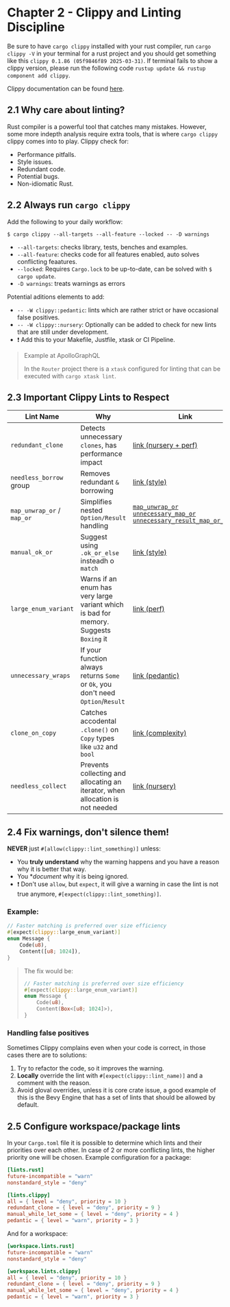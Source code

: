 # Chapter 2 - Clippy and Linting Discipline

Be sure to have `cargo clippy` installed with your rust compiler, run `cargo clippy -V` in your terminal for a rust project and you should get something like this `clippy 0.1.86 (05f9846f89 2025-03-31)`. If terminal fails to show a clippy version, please run the following code `rustup update && rustup component add clippy`.

Clippy documentation can be found [here](https://doc.rust-lang.org/clippy/usage.html).

## 2.1 Why care about linting?

Rust compiler is a powerful tool that catches many mistakes. However, some more indepth analysis require extra tools, that is where `cargo clippy` clippy comes into to play. Clippy check for:
* Performance pitfalls.
* Style issues.
* Redundant code.
* Potential bugs.
* Non-idiomatic Rust.

## 2.2 Always run `cargo clippy`

Add the following to your daily workflow:

```shell
$ cargo clippy --all-targets --all-feature --locked -- -D warnings
```

* `--all-targets`: checks library, tests, benches and examples.
* `--all-feature`: checks code for all features enabled, auto solves conflicting feaatures.
* `--locked`: Requires `Cargo.lock` to be up-to-date, can be solved with `$ cargo update`.
* `-D warnings`: treats warnings as errors

Potential aditions elements to add:

* `-- -W clippy::pedantic`: lints which are rather strict or have occasional false positives.
* `-- -W clippy::nursery`: Optionally can be added to check for new lints that are still under development.
* ❗ Add this to your Makefile, Justfile, xtask or CI Pipeline.

> Example at ApolloGraphQL
>
> In the `Router` project there is a `xtask` configured for linting that can be executed with `cargo xtask lint`. 

## 2.3 Important Clippy Lints to Respect

| Lint Name | Why | Link |
| --------- | ----| -----|
| `redundant_clone` | Detects unnecessary `clones`, has performance impact | [link (nursery + perf)](https://rust-lang.github.io/rust-clippy/master/#redundant_clone) |
| `needless_borrow` group | Removes redundant `&` borrowing | [link (style)](https://rust-lang.github.io/rust-clippy/master/#needless_borrow) |
| `map_unwrap_or` / `map_or` | Simplifies nested `Option/Result` handling | [`map_unwrap_or`](https://rust-lang.github.io/rust-clippy/master/#map_unwrap_or) [`unnecessary_map_or`](https://rust-lang.github.io/rust-clippy/master/#unnecessary_map_or) [`unnecessary_result_map_or_else`](https://rust-lang.github.io/rust-clippy/master/#unnecessary_result_map_or_else) |
| `manual_ok_or` | Suggest using `.ok_or_else` insteadh o `match` | [link (style)](https://rust-lang.github.io/rust-clippy/master/#manual_ok_or) |
| `large_enum_variant` | Warns if an enum has very large variant which is bad for memory. Suggests `Boxing` it | [link (perf)](https://rust-lang.github.io/rust-clippy/master/#large_enum_variant) |
| `unnecessary_wraps` | If your function always returns `Some` or `Ok`, you don't need `Option`/`Result` | [link (pedantic)](https://rust-lang.github.io/rust-clippy/master/#unnecessary_wraps) |
| `clone_on_copy` | Catches accodental `.clone()` on `Copy` types like `u32` and `bool` | [link (complexity)](https://rust-lang.github.io/rust-clippy/master/#clone_on_copy) |
| `needless_collect` | Prevents collecting and allocating an iterator, when allocation is not needed | [link (nursery)](https://rust-lang.github.io/rust-clippy/master/#needless_collect) |

## 2.4 Fix warnings, don't silence them!

**NEVER** just `#[allow(clippy::lint_something)]` unless:

* You **truly understand** why the warning happens and you have a reason why it is better that way.
* You **document* why it is being ignored.
* ❗ Don't use `allow`, but `expect`, it will give a warning in case the lint is not true anymore, `#[expect(clippy::lint_something)]`.

### Example:

```rust
// Faster matching is preferred over size efficiency
#[expect(clippy::large_enum_variant)]
enum Message {
    Code(u8),
    Content([u8; 1024]),
}
```

> The fix would be:
> 
> ```rust
> // Faster matching is preferred over size efficiency
> #[expect(clippy::large_enum_variant)]
> enum Message {
>     Code(u8),
>     Content(Box<[u8; 1024]>),
> }
> ```

### Handling false positives

Sometimes Clippy complains even when your code is correct, in those cases there are to solutions:
1. Try to refactor the code, so it improves the warning.
2. **Locally** override the lint with `#[expect(clippy::lint_name)]` and a comment with the reason.
3. Avoid gloval overrides, unless it is core crate issue, a good example of this is the Bevy Engine that has a set of lints that should be allowed by default.

## 2.5 Configure workspace/package lints

In your `Cargo.toml` file it is possible to determine which lints and their priorities over each other. In case of 2 or more conflicting lints, the higher priority one will be chosen. Example configuration for a package:

```toml
[lints.rust]
future-incompatible = "warn"
nonstandard_style = "deny"

[lints.clippy]
all = { level = "deny", priority = 10 }
redundant_clone = { level = "deny", priority = 9 }
manual_while_let_some = { level = "deny", priority = 4 }
pedantic = { level = "warn", priority = 3 }
```

And for a workspace:

```toml
[workspace.lints.rust]
future-incompatible = "warn"
nonstandard_style = "deny"

[workspace.lints.clippy]
all = { level = "deny", priority = 10 }
redundant_clone = { level = "deny", priority = 9 }
manual_while_let_some = { level = "deny", priority = 4 }
pedantic = { level = "warn", priority = 3 }
```